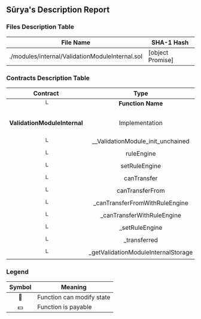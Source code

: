 ## Sūrya's Description Report

### Files Description Table


|  File Name  |  SHA-1 Hash  |
|-------------|--------------|
| ./modules/internal/ValidationModuleInternal.sol | [object Promise] |


### Contracts Description Table


|  Contract  |         Type        |       Bases      |                  |                 |
|:----------:|:-------------------:|:----------------:|:----------------:|:---------------:|
|     └      |  **Function Name**  |  **Visibility**  |  **Mutability**  |  **Modifiers**  |
||||||
| **ValidationModuleInternal** | Implementation | Initializable, ContextUpgradeable, ValidationModuleInternalCore |||
| └ | __ValidationModule_init_unchained | Internal 🔒 | 🛑  | onlyInitializing |
| └ | ruleEngine | Public ❗️ |   |NO❗️ |
| └ | setRuleEngine | Public ❗️ | 🛑  | onlyRole |
| └ | canTransfer | Public ❗️ |   |NO❗️ |
| └ | canTransferFrom | Public ❗️ |   |NO❗️ |
| └ | _canTransferFromWithRuleEngine | Internal 🔒 |   | |
| └ | _canTransferWithRuleEngine | Internal 🔒 |   | |
| └ | _setRuleEngine | Internal 🔒 | 🛑  | |
| └ | _transferred | Internal 🔒 | 🛑  | |
| └ | _getValidationModuleInternalStorage | Internal 🔒 |   | |


### Legend

|  Symbol  |  Meaning  |
|:--------:|-----------|
|    🛑    | Function can modify state |
|    💵    | Function is payable |
